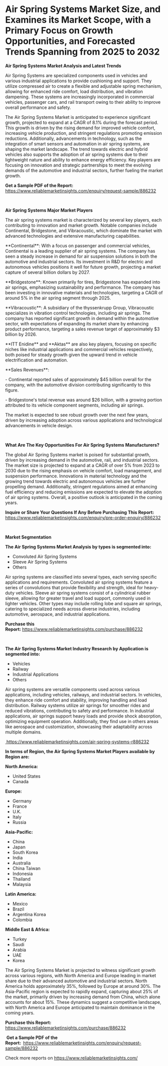 <p><h1>Air Spring Systems Market Size, and Examines its Market Scope, with a Primary Focus on Growth Opportunities, and Forecasted Trends Spanning from 2025 to 2032</h1></p><p><strong>Air Spring Systems Market Analysis and Latest Trends</strong></p>
<p><p>Air Spring Systems are specialized components used in vehicles and various industrial applications to provide cushioning and support. They utilize compressed air to create a flexible and adjustable spring mechanism, allowing for enhanced ride comfort, load distribution, and vibration dampening. These systems are increasingly incorporated in commercial vehicles, passenger cars, and rail transport owing to their ability to improve overall performance and safety.</p><p>The Air Spring Systems Market is anticipated to experience significant growth, projected to expand at a CAGR of 8.1% during the forecast period. This growth is driven by the rising demand for improved vehicle comfort, increasing vehicle production, and stringent regulations promoting emission reductions. Additionally, advancements in technology, such as the integration of smart sensors and automation in air spring systems, are shaping the market landscape. The trend towards electric and hybrid vehicles also supports the adoption of air spring systems due to their lightweight nature and ability to enhance energy efficiency. Key players are focusing on innovation and strategic partnerships to meet the evolving demands of the automotive and industrial sectors, further fueling the market growth.</p></p>
<p><strong>Get a Sample PDF of the Report:&nbsp;</strong> <a href="https://www.reliablemarketinsights.com/enquiry/request-sample/886232?utm_campaign=2143&utm_medium=2&utm_source=Github&utm_content=ia&utm_term=21022025&utm_id=air-spring-systems">https://www.reliablemarketinsights.com/enquiry/request-sample/886232</a></p>
<p>&nbsp;</p>
<p><strong>Air Spring Systems Major Market Players</strong></p>
<p><p>The air spring systems market is characterized by several key players, each contributing to innovation and market growth. Notable companies include Continental, Bridgestone, and Vibracoustic, which dominate the market with advanced technologies and extensive manufacturing capabilities.</p><p>**Continental**: With a focus on passenger and commercial vehicles, Continental is a leading supplier of air spring systems. The company has seen a steady increase in demand for air suspension solutions in both the automotive and industrial sectors. Its investment in R&D for electric and autonomous vehicles positions it well for future growth, projecting a market capture of several billion dollars by 2027.</p><p>**Bridgestone**: Known primarily for tires, Bridgestone has expanded into air springs, emphasizing sustainability and performance. The company has been investing in innovative materials and technologies, targeting a CAGR of around 5% in the air spring segment through 2025.</p><p>**Vibracoustic**: A subsidiary of the thyssenkrupp Group, Vibracoustic specializes in vibration control technologies, including air springs. The company has reported significant growth in demand within the automotive sector, with expectations of expanding its market share by enhancing product performance, targeting a sales revenue target of approximately $3 billion by 2026.</p><p>**ITT Enidine** and **Aktas** are also key players, focusing on specific niches like industrial applications and commercial vehicles respectively, both poised for steady growth given the upward trend in vehicle electrification and automation.</p><p>**Sales Revenues**: </p><p>- Continental reported sales of approximately $45 billion overall for the company, with the automotive division contributing significantly to this figure.</p><p>- Bridgestone's total revenue was around $26 billion, with a growing portion attributed to its vehicle component segments, including air springs.</p><p>The market is expected to see robust growth over the next few years, driven by increasing adoption across various applications and technological advancements in vehicle design.</p></p>
<p>&nbsp;</p>
<p><strong>What Are The Key Opportunities For Air Spring Systems Manufacturers?</strong></p>
<p><p>The global Air Spring Systems market is poised for substantial growth, driven by increasing demand in the automotive, rail, and industrial sectors. The market size is projected to expand at a CAGR of over 5% from 2023 to 2030 due to the rising emphasis on vehicle comfort, load management, and suspension performance. Innovations in material technology and the growing trend towards electric and autonomous vehicles are further propelling demand. Additionally, stringent regulations aimed at enhancing fuel efficiency and reducing emissions are expected to elevate the adoption of air spring systems. Overall, a positive outlook is anticipated in the coming years.</p></p>
<p><strong>Inquire or Share Your Questions If Any Before Purchasing This Report:</strong> <a href="https://www.reliablemarketinsights.com/enquiry/pre-order-enquiry/886232?utm_campaign=2143&utm_medium=2&utm_source=Github&utm_content=ia&utm_term=21022025&utm_id=air-spring-systems">https://www.reliablemarketinsights.com/enquiry/pre-order-enquiry/886232</a></p>
<p>&nbsp;</p>
<p><strong>Market Segmentation</strong></p>
<p><strong>The Air Spring Systems Market Analysis by types is segmented into:</strong></p>
<p><ul><li>Convoluted Air Spring Systems</li><li>Sleeve Air Spring Systems</li><li>Others</li></ul></p>
<p><p>Air spring systems are classified into several types, each serving specific applications and requirements. Convoluted air spring systems feature a series of convolutions that provide flexibility and strength, ideal for heavy-duty vehicles. Sleeve air spring systems consist of a cylindrical rubber sleeve, allowing for greater travel and load support, commonly used in lighter vehicles. Other types may include rolling lobe and square air springs, catering to specialized needs across diverse industries, including automotive, aerospace, and industrial applications.</p></p>
<p><strong>Purchase this Report:&nbsp;</strong><a href="https://www.reliablemarketinsights.com/purchase/886232?utm_campaign=2143&utm_medium=2&utm_source=Github&utm_content=ia&utm_term=21022025&utm_id=air-spring-systems">https://www.reliablemarketinsights.com/purchase/886232</a></p>
<p>&nbsp;</p>
<p><strong>The Air Spring Systems Market Industry Research by Application is segmented into:</strong></p>
<p><ul><li>Vehicles</li><li>Railway</li><li>Industrial Applications</li><li>Others</li></ul></p>
<p><p>Air spring systems are versatile components used across various applications, including vehicles, railways, and industrial sectors. In vehicles, they enhance ride comfort and stability, improving handling and load distribution. Railway systems utilize air springs for smoother rides and reduced vibrations, contributing to safety and performance. In industrial applications, air springs support heavy loads and provide shock absorption, optimizing equipment operation. Additionally, they find use in others areas like aerospace and customization, showcasing their adaptability across multiple domains.</p></p>
<p><a href="https://www.reliablemarketinsights.com/air-spring-systems-r886232?utm_campaign=2143&utm_medium=2&utm_source=Github&utm_content=ia&utm_term=21022025&utm_id=air-spring-systems">&nbsp;https://www.reliablemarketinsights.com/air-spring-systems-r886232</a></p>
<p><strong>In terms of Region, the Air Spring Systems Market Players available by Region are:</strong></p>
<p>
    <p> <strong> North America: </strong>
        <ul>
            <li>United States</li>
            <li>Canada</li>
        </ul>
        </p> 
    <p> <strong> Europe: </strong>
        <ul>
            <li>Germany</li>
            <li>France</li>
            <li>U.K.</li>
            <li>Italy</li>
            <li>Russia</li>
        </ul>
        </p> 
    <p> <strong> Asia-Pacific: </strong>
        <ul>
            <li>China</li>
            <li>Japan</li>
            <li>South Korea</li>
            <li>India</li>
            <li>Australia</li>
            <li>China Taiwan</li>
            <li>Indonesia</li>
            <li>Thailand</li>
            <li>Malaysia</li>
        </ul>
        </p> 
    <p> <strong> Latin America: </strong>
        <ul>
            <li>Mexico</li>
            <li>Brazil</li>
            <li>Argentina Korea</li>
            <li>Colombia</li>
        </ul>
        </p> 
    <p> <strong> Middle East & Africa: </strong>
        <ul>
            <li>Turkey</li>
            <li>Saudi</li>
            <li>Arabia</li>
            <li>UAE</li>
            <li>Korea</li>
        </ul>
    </p>
    </p>
<p><p>The Air Spring Systems Market is projected to witness significant growth across various regions, with North America and Europe leading in market share due to their advanced automotive and industrial sectors. North America holds approximately 35%, followed by Europe at around 30%. The Asia-Pacific region is expected to rapidly expand, capturing about 25% of the market, primarily driven by increasing demand from China, which alone accounts for about 15%. These dynamics suggest a competitive landscape, with North America and Europe anticipated to maintain dominance in the coming years.</p></p>
<p><strong>Purchase this Report: </strong><a href="https://www.reliablemarketinsights.com/purchase/886232?utm_campaign=2143&utm_medium=2&utm_source=Github&utm_content=ia&utm_term=21022025&utm_id=air-spring-systems">https://www.reliablemarketinsights.com/purchase/886232</a></p>
<p>&nbsp;<strong>Get a Sample PDF of the Report:&nbsp;&nbsp;</strong><a href="https://www.reliablemarketinsights.com/enquiry/request-sample/886232?utm_campaign=2143&utm_medium=2&utm_source=Github&utm_content=ia&utm_term=21022025&utm_id=air-spring-systems">https://www.reliablemarketinsights.com/enquiry/request-sample/886232</a></p>
<p><strong></strong></p>
<p>Check more reports on <a href="https://www.reliablemarketinsights.com/?utm_campaign=2143&utm_medium=2&utm_source=Github&utm_content=ia&utm_term=21022025&utm_id=air-spring-systems">https://www.reliablemarketinsights.com/</a></p>